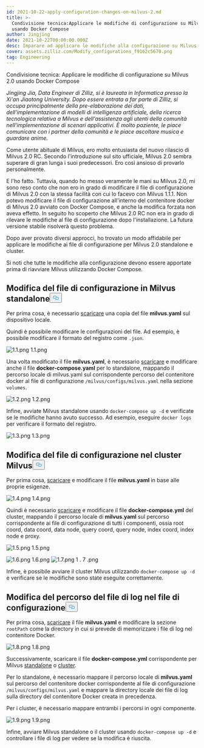 ```yaml
---
id: 2021-10-22-apply-configuration-changes-on-milvus-2.md
title: >-
  Condivisione tecnica:Applicare le modifiche di configurazione su Milvus 2.0
  usando Docker Compose
author: Jingjing
date: 2021-10-22T00:00:00.000Z
desc: Imparare ad applicare le modifiche alla configurazione su Milvus 2.0
cover: assets.zilliz.com/Modify_configurations_f9162c5670.png
tag: Engineering
---
```

<custom-h1>Condivisione tecnica: Applicare le modifiche di configurazione su Milvus 2.0 usando Docker Compose</custom-h1><p><em>Jingjing Jia, Data Engineer di Zilliz, si è laureata in Informatica presso la Xi'an Jiaotong University. Dopo essere entrata a far parte di Zilliz, si occupa principalmente della pre-elaborazione dei dati, dell'implementazione di modelli di intelligenza artificiale, della ricerca tecnologica relativa a Milvus e dell'assistenza agli utenti della comunità nell'implementazione di scenari applicativi. È molto paziente, le piace comunicare con i partner della comunità e le piace ascoltare musica e guardare anime.</em></p>
<p>Come utente abituale di Milvus, ero molto entusiasta del nuovo rilascio di Milvus 2.0 RC. Secondo l'introduzione sul sito ufficiale, Milvus 2.0 sembra superare di gran lunga i suoi predecessori. Ero così ansioso di provarlo personalmente.</p>
<p>E l'ho fatto.  Tuttavia, quando ho messo veramente le mani su Milvus 2.0, mi sono reso conto che non ero in grado di modificare il file di configurazione di Milvus 2.0 con la stessa facilità con cui lo facevo con Milvus 1.1.1. Non potevo modificare il file di configurazione all'interno del contenitore docker di Milvus 2.0 avviato con Docker Compose, e anche la modifica forzata non aveva effetto. In seguito ho scoperto che Milvus 2.0 RC non era in grado di rilevare le modifiche al file di configurazione dopo l'installazione. La futura versione stabile risolverà questo problema.</p>
<p>Dopo aver provato diversi approcci, ho trovato un modo affidabile per applicare le modifiche ai file di configurazione per Milvus 2.0 standalone e cluster.</p>
<p>Si noti che tutte le modifiche alla configurazione devono essere apportate prima di riavviare Milvus utilizzando Docker Compose.</p>
<h2 id="Modify-configuration-file-in-Milvus-standalone" class="common-anchor-header">Modifica del file di configurazione in Milvus standalone<button data-href="#Modify-configuration-file-in-Milvus-standalone" class="anchor-icon" translate="no">
      <svg translate="no"
        aria-hidden="true"
        focusable="false"
        height="20"
        version="1.1"
        viewBox="0 0 16 16"
        width="16"
      >
        <path
          fill="#0092E4"
          fill-rule="evenodd"
          d="M4 9h1v1H4c-1.5 0-3-1.69-3-3.5S2.55 3 4 3h4c1.45 0 3 1.69 3 3.5 0 1.41-.91 2.72-2 3.25V8.59c.58-.45 1-1.27 1-2.09C10 5.22 8.98 4 8 4H4c-.98 0-2 1.22-2 2.5S3 9 4 9zm9-3h-1v1h1c1 0 2 1.22 2 2.5S13.98 12 13 12H9c-.98 0-2-1.22-2-2.5 0-.83.42-1.64 1-2.09V6.25c-1.09.53-2 1.84-2 3.25C6 11.31 7.55 13 9 13h4c1.45 0 3-1.69 3-3.5S14.5 6 13 6z"
        ></path>
      </svg>
    </button></h2><p>Per prima cosa, è necessario <a href="https://github.com/milvus-io/milvus/blob/master/configs/milvus.yaml">scaricare</a> una copia del file <strong>milvus.yaml</strong> sul dispositivo locale.</p>
<p>Quindi è possibile modificare le configurazioni del file. Ad esempio, è possibile modificare il formato del registro come <code translate="no">.json</code>.</p>
<p>
  
   <span class="img-wrapper"> <img translate="no" src="https://assets.zilliz.com/1_1_ee4a16a3ee.png" alt="1.1.png" class="doc-image" id="1.1.png" />
   </span> <span class="img-wrapper"> <span>1.1.png</span> </span></p>
<p>Una volta modificato il file <strong>milvus.yaml</strong>, è necessario <a href="https://github.com/milvus-io/milvus/blob/master/deployments/docker/standalone/docker-compose.yml">scaricare</a> e modificare anche il file <strong>docker-compose.yaml</strong> per lo standalone, mappando il percorso locale di milvus.yaml sul corrispondente percorso del contenitore docker al file di configurazione <code translate="no">/milvus/configs/milvus.yaml</code> nella sezione <code translate="no">volumes</code>.</p>
<p>
  
   <span class="img-wrapper"> <img translate="no" src="https://assets.zilliz.com/1_2_5e7c73708c.png" alt="1.2.png" class="doc-image" id="1.2.png" />
   </span> <span class="img-wrapper"> <span>1.2.png</span> </span></p>
<p>Infine, avviate Milvus standalone usando <code translate="no">docker-compose up -d</code> e verificate se le modifiche hanno avuto successo. Ad esempio, eseguire <code translate="no">docker logs</code> per verificare il formato del registro.</p>
<p>
  
   <span class="img-wrapper"> <img translate="no" src="https://assets.zilliz.com/1_3_a0406df3ab.png" alt="1.3.png" class="doc-image" id="1.3.png" />
   </span> <span class="img-wrapper"> <span>1.3.png</span> </span></p>
<h2 id="Modify-configuration-file-in-Milvus-cluster" class="common-anchor-header">Modifica del file di configurazione nel cluster Milvus<button data-href="#Modify-configuration-file-in-Milvus-cluster" class="anchor-icon" translate="no">
      <svg translate="no"
        aria-hidden="true"
        focusable="false"
        height="20"
        version="1.1"
        viewBox="0 0 16 16"
        width="16"
      >
        <path
          fill="#0092E4"
          fill-rule="evenodd"
          d="M4 9h1v1H4c-1.5 0-3-1.69-3-3.5S2.55 3 4 3h4c1.45 0 3 1.69 3 3.5 0 1.41-.91 2.72-2 3.25V8.59c.58-.45 1-1.27 1-2.09C10 5.22 8.98 4 8 4H4c-.98 0-2 1.22-2 2.5S3 9 4 9zm9-3h-1v1h1c1 0 2 1.22 2 2.5S13.98 12 13 12H9c-.98 0-2-1.22-2-2.5 0-.83.42-1.64 1-2.09V6.25c-1.09.53-2 1.84-2 3.25C6 11.31 7.55 13 9 13h4c1.45 0 3-1.69 3-3.5S14.5 6 13 6z"
        ></path>
      </svg>
    </button></h2><p>Per prima cosa, <a href="https://github.com/milvus-io/milvus/blob/master/configs/milvus.yaml">scaricare</a> e modificare il file <strong>milvus.yaml</strong> in base alle proprie esigenze.</p>
<p>
  
   <span class="img-wrapper"> <img translate="no" src="https://assets.zilliz.com/1_4_758b182846.png" alt="1.4.png" class="doc-image" id="1.4.png" />
   </span> <span class="img-wrapper"> <span>1.4.png</span> </span></p>
<p>Quindi è necessario <a href="https://github.com/milvus-io/milvus/blob/master/deployments/docker/cluster/docker-compose.yml">scaricare</a> e modificare il file <strong>docker-compose.yml</strong> del cluster, mappando il percorso locale di <strong>milvus.yaml</strong> sul percorso corrispondente ai file di configurazione di tutti i componenti, ossia root coord, data coord, data node, query coord, query node, index coord, index node e proxy.</p>
<p>
  
   <span class="img-wrapper"> <img translate="no" src="https://assets.zilliz.com/1_5_80e15811b8.png" alt="1.5.png" class="doc-image" id="1.5.png" />
   </span> <span class="img-wrapper"> <span>1.5.png</span> </span></p>
<p>
  
   <span class="img-wrapper"> <img translate="no" src="https://assets.zilliz.com/1_6_b2f3e4e47f.png" alt="1.6.png" class="doc-image" id="1.6.png" />
   </span> <span class="img-wrapper"> <span>1.6.png</span> </span> <span class="img-wrapper"> <img translate="no" src="https://assets.zilliz.com/1_7_4d1eb5e1e5.png" alt="1.7.png" class="doc-image" id="1.7.png" /></span> <span class="img-wrapper">1 </span>. <span class="img-wrapper">7 <span>.png</span> </span></p>
<p>Infine, è possibile avviare il cluster Milvus utilizzando <code translate="no">docker-compose up -d</code> e verificare se le modifiche sono state eseguite correttamente.</p>
<h2 id="Change-log-file-path-in-configuration-file" class="common-anchor-header">Modifica del percorso del file di log nel file di configurazione<button data-href="#Change-log-file-path-in-configuration-file" class="anchor-icon" translate="no">
      <svg translate="no"
        aria-hidden="true"
        focusable="false"
        height="20"
        version="1.1"
        viewBox="0 0 16 16"
        width="16"
      >
        <path
          fill="#0092E4"
          fill-rule="evenodd"
          d="M4 9h1v1H4c-1.5 0-3-1.69-3-3.5S2.55 3 4 3h4c1.45 0 3 1.69 3 3.5 0 1.41-.91 2.72-2 3.25V8.59c.58-.45 1-1.27 1-2.09C10 5.22 8.98 4 8 4H4c-.98 0-2 1.22-2 2.5S3 9 4 9zm9-3h-1v1h1c1 0 2 1.22 2 2.5S13.98 12 13 12H9c-.98 0-2-1.22-2-2.5 0-.83.42-1.64 1-2.09V6.25c-1.09.53-2 1.84-2 3.25C6 11.31 7.55 13 9 13h4c1.45 0 3-1.69 3-3.5S14.5 6 13 6z"
        ></path>
      </svg>
    </button></h2><p>Per prima cosa, <a href="https://github.com/milvus-io/milvus/blob/master/configs/milvus.yaml">scaricare</a> il file <strong>milvus.yaml</strong> e modificare la sezione <code translate="no">rootPath</code> come la directory in cui si prevede di memorizzare i file di log nel contenitore Docker.</p>
<p>
  
   <span class="img-wrapper"> <img translate="no" src="https://assets.zilliz.com/1_8_e3bdc4843f.png" alt="1.8.png" class="doc-image" id="1.8.png" />
   </span> <span class="img-wrapper"> <span>1.8.png</span> </span></p>
<p>Successivamente, scaricare il file <strong>docker-compose.yml</strong> corrispondente per Milvus <a href="https://github.com/milvus-io/milvus/blob/master/deployments/docker/standalone/docker-compose.yml">standalone</a> o <a href="https://github.com/milvus-io/milvus/blob/master/deployments/docker/cluster/docker-compose.yml">cluster</a>.</p>
<p>Per lo standalone, è necessario mappare il percorso locale di <strong>milvus.yaml</strong> sul percorso del contenitore docker corrispondente al file di configurazione <code translate="no">/milvus/configs/milvus.yaml</code> e mappare la directory locale dei file di log sulla directory del contenitore Docker creata in precedenza.</p>
<p>Per i cluster, è necessario mappare entrambi i percorsi in ogni componente.</p>
<p>
  
   <span class="img-wrapper"> <img translate="no" src="https://assets.zilliz.com/1_9_22d8929d92.png" alt="1.9.png" class="doc-image" id="1.9.png" />
   </span> <span class="img-wrapper"> <span>1.9.png</span> </span></p>
<p>Infine, avviare Milvus standalone o il cluster usando <code translate="no">docker-compose up -d</code> e controllare i file di log per vedere se la modifica è riuscita.</p>

